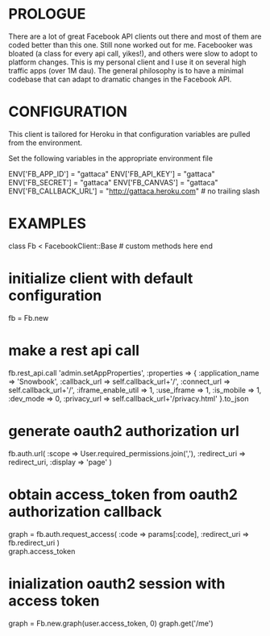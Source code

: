 # PROLOGUE

There are a lot of great Facebook API clients out there and most of them are coded better than this one.  Still none worked out for me.  Facebooker was bloated (a class for every api call, yikes!), and others were slow to adopt to platform changes.  This is my personal client and I use it on several high traffic apps (over 1M dau).  The general philosophy is to have a minimal codebase that can adapt to dramatic changes in the Facebook API. 


# CONFIGURATION

This client is tailored for Heroku in that configuration variables are pulled from the environment.

Set the following variables in the appropriate environment file

  ENV['FB_APP_ID']       = "gattaca"
  ENV['FB_API_KEY']      = "gattaca"
  ENV['FB_SECRET']       = "gattaca"
  ENV['FB_CANVAS']       = "gattaca"
  ENV['FB_CALLBACK_URL'] = "http://gattaca.heroku.com" # no trailing slash


# EXAMPLES

  class Fb < FacebookClient::Base
    # custom methods here
  end
             
  # initialize client with default configuration
  fb = Fb.new
  
  # make a rest api call
  fb.rest_api.call 'admin.setAppProperties', :properties => {
    :application_name   => 'Snowbook',
    :callback_url       => self.callback_url+'/',
    :connect_url        => self.callback_url+'/',
    :iframe_enable_util => 1,
    :use_iframe         => 1,
    :is_mobile          => 1,
    :dev_mode           => 0,
    :privacy_url        => self.callback_url+'/privacy.html'
  }.to_json 
  
  # generate oauth2 authorization url
  fb.auth.url(
    :scope        => User.required_permissions.join(','),
    :redirect_uri => redirect_uri,
    :display      => 'page'
  )
  
  # obtain access_token from oauth2 authorization callback
  graph = fb.auth.request_access(
    :code         => params[:code],
    :redirect_uri => fb.redirect_uri
  )                 
  graph.access_token
  
  # inialization oauth2 session with access token
  graph = Fb.new.graph(user.access_token, 0)
  graph.get('/me')


  







 



